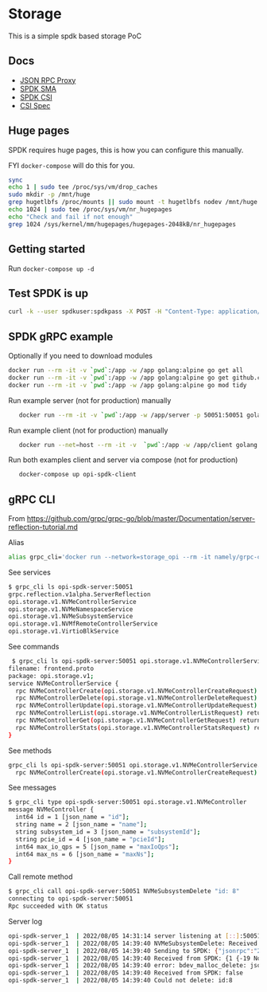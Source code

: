 # Storage

This is a simple spdk based storage PoC

## Docs

* [JSON RPC Proxy](https://spdk.io/doc/jsonrpc_proxy.html)
* [SPDK SMA](https://github.com/spdk/spdk/tree/master/python/spdk/sma)
* [SPDK CSI](https://github.com/spdk/spdk-csi/blob/master/deploy/spdk/Dockerfile)
* [CSI Spec](https://github.com/container-storage-interface/spec/blob/master/spec.md)

## Huge pages

SPDK requires huge pages, this is how you can configure this manually.

FYI `docker-compose` will do this for you.

```bash
sync
echo 1 | sudo tee /proc/sys/vm/drop_caches
sudo mkdir -p /mnt/huge
grep hugetlbfs /proc/mounts || sudo mount -t hugetlbfs nodev /mnt/huge
echo 1024 | sudo tee /proc/sys/vm/nr_hugepages
echo "Check and fail if not enough"
grep 1024 /sys/kernel/mm/hugepages/hugepages-2048kB/nr_hugepages
```

## Getting started

Run `docker-compose up -d`

## Test SPDK is up

```bash
curl -k --user spdkuser:spdkpass -X POST -H "Content-Type: application/json" -d '{"id": 1, "method": "bdev_get_bdevs", "params": {"name": "Malloc0"}}' http://127.0.0.1:9009/
```

## SPDK gRPC example

Optionally if you need to download modules

```bash
docker run --rm -it -v `pwd`:/app -w /app golang:alpine go get all
docker run --rm -it -v `pwd`:/app -w /app golang:alpine go get github.com/opiproject/opi-api/storage/proto
docker run --rm -it -v `pwd`:/app -w /app golang:alpine go mod tidy
```

Run example server (not for production) manually

```bash
   docker run --rm -it -v `pwd`:/app -w /app/server -p 50051:50051 golang:alpine go run jsonrpc.go frontend.go backend.go middleend.go server.go
```

Run example client (not for production) manually

```bash
   docker run --net=host --rm -it -v  `pwd`:/app -w /app/client golang:alpine go run frontend.go backend.go middleend.go client.go
```

Run both examples client and server via compose (not for production)

```bash
   docker-compose up opi-spdk-client
```

## gRPC CLI

From <https://github.com/grpc/grpc-go/blob/master/Documentation/server-reflection-tutorial.md>

Alias

```bash
alias grpc_cli='docker run --network=storage_opi --rm -it namely/grpc-cli'
```

See services

```bash
$ grpc_cli ls opi-spdk-server:50051
grpc.reflection.v1alpha.ServerReflection
opi.storage.v1.NVMeControllerService
opi.storage.v1.NVMeNamespaceService
opi.storage.v1.NVMeSubsystemService
opi.storage.v1.NVMfRemoteControllerService
opi.storage.v1.VirtioBlkService
```

See commands

```bash
 $ grpc_cli ls opi-spdk-server:50051 opi.storage.v1.NVMeControllerService -l
filename: frontend.proto
package: opi.storage.v1;
service NVMeControllerService {
  rpc NVMeControllerCreate(opi.storage.v1.NVMeControllerCreateRequest) returns (opi.storage.v1.NVMeControllerCreateResponse) {}
  rpc NVMeControllerDelete(opi.storage.v1.NVMeControllerDeleteRequest) returns (opi.storage.v1.NVMeControllerDeleteResponse) {}
  rpc NVMeControllerUpdate(opi.storage.v1.NVMeControllerUpdateRequest) returns (opi.storage.v1.NVMeControllerUpdateResponse) {}
  rpc NVMeControllerList(opi.storage.v1.NVMeControllerListRequest) returns (opi.storage.v1.NVMeControllerListResponse) {}
  rpc NVMeControllerGet(opi.storage.v1.NVMeControllerGetRequest) returns (opi.storage.v1.NVMeControllerGetResponse) {}
  rpc NVMeControllerStats(opi.storage.v1.NVMeControllerStatsRequest) returns (opi.storage.v1.NVMeControllerStatsResponse) {}
}
```

See methods

```bash
grpc_cli ls opi-spdk-server:50051 opi.storage.v1.NVMeControllerService.NVMeControllerCreate -l
  rpc NVMeControllerCreate(opi.storage.v1.NVMeControllerCreateRequest) returns (opi.storage.v1.NVMeControllerCreateResponse) {}
```

See messages

```bash
$ grpc_cli type opi-spdk-server:50051 opi.storage.v1.NVMeController
message NVMeController {
  int64 id = 1 [json_name = "id"];
  string name = 2 [json_name = "name"];
  string subsystem_id = 3 [json_name = "subsystemId"];
  string pcie_id = 4 [json_name = "pcieId"];
  int64 max_io_qps = 5 [json_name = "maxIoQps"];
  int64 max_ns = 6 [json_name = "maxNs"];
}
```

Call remote method

```bash
$ grpc_cli call opi-spdk-server:50051 NVMeSubsystemDelete "id: 8"
connecting to opi-spdk-server:50051
Rpc succeeded with OK status
```

Server log

```bash
opi-spdk-server_1  | 2022/08/05 14:31:14 server listening at [::]:50051
opi-spdk-server_1  | 2022/08/05 14:39:40 NVMeSubsystemDelete: Received from client: id:8
opi-spdk-server_1  | 2022/08/05 14:39:40 Sending to SPDK: {"jsonrpc":"2.0","id":1,"method":"bdev_malloc_delete","params":{"name":"OpiMalloc8"}}
opi-spdk-server_1  | 2022/08/05 14:39:40 Received from SPDK: {1 {-19 No such device} 0xc000029f4e}
opi-spdk-server_1  | 2022/08/05 14:39:40 error: bdev_malloc_delete: json response error: No such device
opi-spdk-server_1  | 2022/08/05 14:39:40 Received from SPDK: false
opi-spdk-server_1  | 2022/08/05 14:39:40 Could not delete: id:8
```
